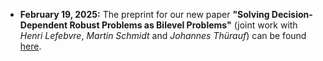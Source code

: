 * **February 19, 2025:** The preprint for our new paper **"Solving Decision-Dependent Robust Problems as Bilevel Problems"** (joint work with *Henri Lefebvre*, *Martin Schmidt* and *Johannes Thürauf*) can be found [here](https://optimization-online.org/2025/02/solving-decision-dependent-robust-problems-as-bilevel-optimization-problems/).